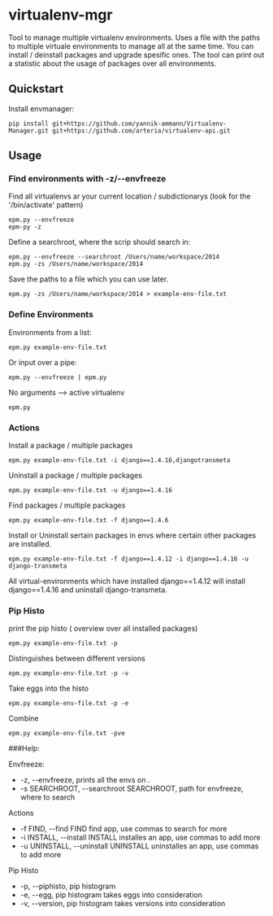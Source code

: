 # virtualenv-mgr

Tool to manage multiple virtualenv environments. Uses a file with the paths to multiple virtuale environments to manage all at the same time. You can install / deinstall packages and upgrade spesific ones. The tool can print out a statistic about the usage of packages over all environments.



## Quickstart

Install envmanager:

    pip install git+https://github.com/yannik-ammann/Virtualenv-Manager.git git+https://github.com/arteria/virtualenv-api.git
    


## Usage

### Find environments with -z/--envfreeze

Find all virtualenvs ar your current location / subdictionarys (look for the '/bin/activate' pattern)

    epm.py --envfreeze
    epm-py -z
    
Define a searchroot, where the scrip should search in:

    epm.py --envfreeze --searchroot /Users/name/workspace/2014
    epm.py -zs /Users/name/workspace/2014
    
Save the paths to a file which you can use later.

    epm.py -zs /Users/name/workspace/2014 > example-env-file.txt

### Define Environments

Environments from a list:

    epm.py example-env-file.txt

Or input over a pipe:

    epm.py --envfreeze | epm.py

No arguments --> active virtualenv

    epm.py
    
### Actions

Install a package / multiple packages

    epm.py example-env-file.txt -i django==1.4.16,djangotransmeta
    
Uninstall a package / multiple packages
    
    epm.py example-env-file.txt -u django==1.4.16
        
Find packages / multiple packages

    epm.py example-env-file.txt -f django==1.4.6
    
Install or Uninstall sertain packages in envs where certain other packages are installed.

    epm.py example-env-file.txt -f django==1.4.12 -i django==1.4.16 -u django-transmeta
    
All virtual-environments which have installed django==1.4.12 will install django==1.4.16 and uninstall django-transmeta.
    
### Pip Histo

print the pip histo ( overview over all installed packages)

    epm.py example-env-file.txt -p
    
Distinguishes between different versions

    epm.py example-env-file.txt -p -v
    
Take eggs into the histo

    epm.py example-env-file.txt -p -e
    
Combine

    epm.py example-env-file.txt -pve
    
###Help:

Envfreeze:
*  -z, --envfreeze,      prints all the envs on .
*  -s SEARCHROOT, --searchroot SEARCHROOT, path for envfreeze, where to search

Actions
*  -f FIND, --find FIND  find app, use commas to search for more
*  -i INSTALL, --install INSTALL installes an app, use commas to add more
*  -u UNINSTALL, --uninstall UNINSTALL uninstalles an app, use commas to add more

Pip Histo
*  -p, --piphisto,        pip histogram
*  -e, --egg,             pip histogram takes eggs into consideration
*  -v, --version,         pip histogram takes versions into consideration
